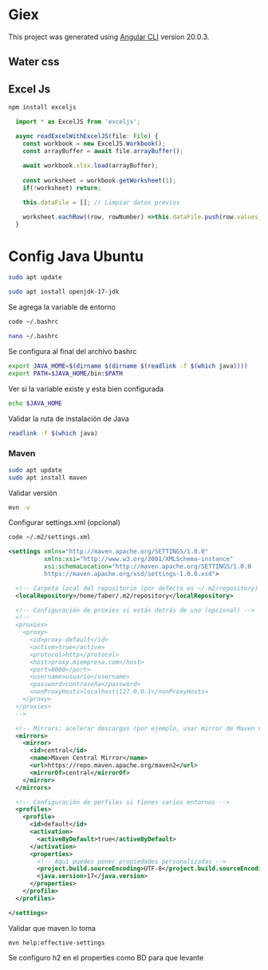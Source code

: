 # Giex

This project was generated using [Angular CLI](https://github.com/angular/angular-cli) version 20.0.3.

## Water css
## Excel Js
```bash
npm install exceljs
```

```typescript
  import * as ExcelJS from 'exceljs';

  async readExcelWithExcelJS(file: File) {
    const workbook = new ExcelJS.Workbook();
    const arrayBuffer = await file.arrayBuffer();
    
    await workbook.xlsx.load(arrayBuffer);
    
    const worksheet = workbook.getWorksheet(1);
    if(!worksheet) return;

    this.dataFile = []; // Limpiar datos previos

    worksheet.eachRow((row, rowNumber) =>this.dataFile.push(row.values))
  }
```

# Config Java Ubuntu

```bash
sudo apt update
```
```bash
sudo apt install openjdk-17-jdk
```
Se agrega la variable de entorno
```bash
code ~/.bashrc
```
```bash
nano ~/.bashrc
```

Se configura al final del archivo bashrc
```bash
export JAVA_HOME=$(dirname $(dirname $(readlink -f $(which java))))
export PATH=$JAVA_HOME/bin:$PATH
```

Ver si la variable existe y esta bien configurada
```bash
echo $JAVA_HOME
```

Validar la ruta de instalación de Java
```bash
readlink -f $(which java)
```

### Maven
```bash
sudo apt update
sudo apt install maven
```
Validar versión
```bash
mvn -v
```

Configurar settings.xml (opcional)
```bash
code ~/.m2/settings.xml
```

```xml
<settings xmlns="http://maven.apache.org/SETTINGS/1.0.0"
          xmlns:xsi="http://www.w3.org/2001/XMLSchema-instance"
          xsi:schemaLocation="http://maven.apache.org/SETTINGS/1.0.0 
          https://maven.apache.org/xsd/settings-1.0.0.xsd">

  <!-- Carpeta local del repositorio (por defecto es ~/.m2/repository) -->
  <localRepository>/home/faber/.m2/repository</localRepository>

  <!-- Configuración de proxies si estás detrás de uno (opcional) -->
  <!--
  <proxies>
    <proxy>
      <id>proxy-default</id>
      <active>true</active>
      <protocol>http</protocol>
      <host>proxy.miempresa.com</host>
      <port>8080</port>
      <username>usuario</username>
      <password>contraseña</password>
      <nonProxyHosts>localhost|127.0.0.1</nonProxyHosts>
    </proxy>
  </proxies>
  -->

  <!-- Mirrors: acelerar descargas (por ejemplo, usar mirror de Maven Central) -->
  <mirrors>
    <mirror>
      <id>central</id>
      <name>Maven Central Mirror</name>
      <url>https://repo.maven.apache.org/maven2</url>
      <mirrorOf>central</mirrorOf>
    </mirror>
  </mirrors>

  <!-- Configuración de perfiles si tienes varios entornos -->
  <profiles>
    <profile>
      <id>default</id>
      <activation>
        <activeByDefault>true</activeByDefault>
      </activation>
      <properties>
        <!-- Aquí puedes poner propiedades personalizadas -->
        <project.build.sourceEncoding>UTF-8</project.build.sourceEncoding>
        <java.version>17</java.version>
      </properties>
    </profile>
  </profiles>

</settings>
```
Validar que maven lo toma
```
mvn help:effective-settings
```

Se configuro h2 en el properties como BD para que levante





